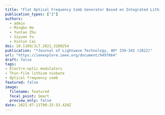 ```yaml
---
title: "Flat Optical Frequency Comb Generator Based on Integrated Lithium Niobate Modulators"
publication_types: ["2"]
authors:
  - admin
  - Mingbo He
  - Yuntao Zhu
  - Siyuan Yu
  - Xinlun Cai
doi: 10.1109/JLT.2021.3100254
publication: "*Journal of Lightwave Technology, 40* 339-345 (2022)"
url: "https://ieeexplore.ieee.org/document/9497664"
draft: false
tags:
- Electro-optic modulators
- Thin-film lithium niobate
- Optical frequency comb
featured: false
image:
  filename: featured
  focal_point: Smart
  preview_only: false
date: 2021-07-21T00:25:53.420Z
---
```

